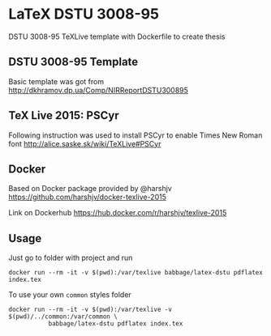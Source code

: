 # LaTeX DSTU 3008-95
DSTU 3008-95 TeXLive template with Dockerfile to create thesis

## DSTU 3008-95 Template

Basic template was got from
http://dkhramov.dp.ua/Comp/NIRReportDSTU300895


## TeX Live 2015: PSCyr

Following instruction was used to install PSCyr to enable Times New Roman font
http://alice.saske.sk/wiki/TeXLive#PSCyr

## Docker

Based on Docker package provided by @harshjv
https://github.com/harshjv/docker-texlive-2015

Link on Dockerhub
https://hub.docker.com/r/harshjv/texlive-2015

## Usage

Just go to folder with project and run
```
docker run --rm -it -v $(pwd):/var/texlive babbage/latex-dstu pdflatex index.tex
```

To use your own `common` styles folder
```
docker run --rm -it -v $(pwd):/var/texlive -v $(pwd)/../common:/var/common \
           babbage/latex-dstu pdflatex index.tex
```

